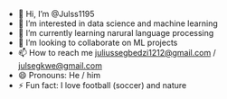 - 👋 Hi, I’m @Julss1195
- 👀 I’m interested in data science and machine learning
- 🌱 I’m currently learning narural language processing
- 💞️ I’m looking to collaborate on ML projects
- 📫 How to reach me juliussegbedzi1212@gmail.com / julsegkwe@gmail.com 
- 😄 Pronouns: He / him
- ⚡ Fun fact: I love football (soccer) and nature

<!---
Julss1195/Julss1195 is a ✨ special ✨ repository because its `README.md` (this file) appears on your GitHub profile.
You can click the Preview link to take a look at your changes.
--->
